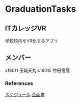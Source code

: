 # GraduationTasks

## ITカレッジVR
学校校内をVR化するアプリ

## メンバー
s19011 玉城天丸
s19015 仲田竜晟

### References
[スケジュール](https://docs.google.com/document/d/1spqRfC_E_8_quBKnA38-FKSb3p6A-kr8lZiCI8JPNj4/edit?ts=60d032a5)
[企画書](https://docs.google.com/document/d/116WgKEBYl66kzTKJuPyEKYZpUESwwtuXXrofDYZdFgI/edit)
